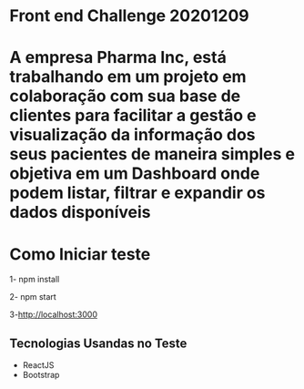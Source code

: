 <h1>Front end Challenge 20201209 <h1>
  
A empresa Pharma Inc, está trabalhando em um projeto em colaboração com sua base de clientes para facilitar a gestão e visualização da informação dos seus pacientes de maneira simples e objetiva em um Dashboard onde podem listar, filtrar e expandir os dados disponíveis

# Como Iniciar teste
  
1- npm install
  
2- npm start
  
3-[http://localhost:3000](http://localhost:3000)

## Tecnologias Usandas no Teste

- ReactJS
- Bootstrap

